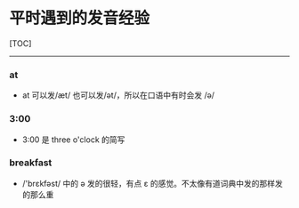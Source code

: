 # 平时遇到的发音经验

[TOC]

---

### at

- at 可以发/æt/  也可以发/ət/，所以在口语中有时会发 /ə/

### 3:00

- 3:00 是 three o'clock 的简写

### breakfast

- /'brɛkfəst/  中的 ə 发的很轻，有点 ɛ 的感觉。不太像有道词典中发的那样发的那么重

